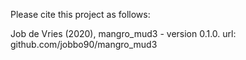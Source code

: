 Please cite this project as follows:

Job de Vries (2020),  mangro_mud3 - version 0.1.0. url: github.com/jobbo90/mangro_mud3
